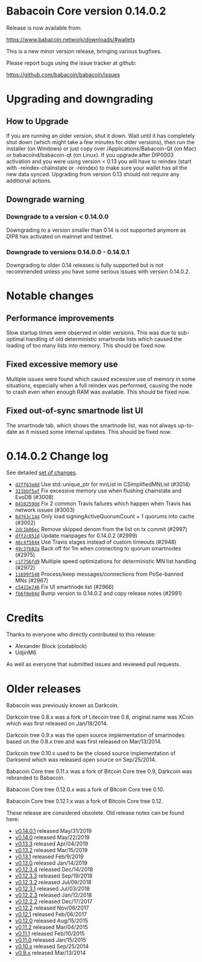Babacoin Core version 0.14.0.2
==========================

Release is now available from:

  <https://www.babacoin.network/downloads/#wallets>

This is a new minor version release, bringing various bugfixes.

Please report bugs using the issue tracker at github:

  <https://github.com/babacoin/babacoin/issues>


Upgrading and downgrading
=========================

How to Upgrade
--------------

If you are running an older version, shut it down. Wait until it has completely
shut down (which might take a few minutes for older versions), then run the
installer (on Windows) or just copy over /Applications/Babacoin-Qt (on Mac) or
babacoind/babacoin-qt (on Linux). If you upgrade after DIP0003 activation and you were
using version < 0.13 you will have to reindex (start with -reindex-chainstate
or -reindex) to make sure your wallet has all the new data synced. Upgrading from
version 0.13 should not require any additional actions.

Downgrade warning
-----------------

### Downgrade to a version < 0.14.0.0

Downgrading to a version smaller than 0.14 is not supported anymore as DIP8 has
activated on mainnet and testnet.

### Downgrade to versions 0.14.0.0 - 0.14.0.1

Downgrading to older 0.14 releases is fully supported but is not
recommended unless you have some serious issues with version 0.14.0.2.

Notable changes
===============

Performance improvements
------------------------
Slow startup times were observed in older versions. This was due to sub-optimal handling of old
deterministic smartnode lists which caused the loading of too many lists into memory. This should be
fixed now.

Fixed excessive memory use
--------------------------
Multiple issues were found which caused excessive use of memory in some situations, especially when
a full reindex was performed, causing the node to crash even when enough RAM was available. This should
be fixed now.

Fixed out-of-sync smartnode list UI
------------------------------------
The smartnode tab, which shows the smartnode list, was not always up-to-date as it missed some internal
updates. This should be fixed now.

0.14.0.2 Change log
===================

See detailed [set of changes](https://github.com/babacoin/babacoin/compare/v0.14.0.1...babacoin:v0.14.0.2).

- [`d2ff63e8d`](https://github.com/babacoin/babacoin/commit/d2ff63e8d) Use std::unique_ptr for mnList in CSimplifiedMNList (#3014)
- [`321bbf5af`](https://github.com/babacoin/babacoin/commit/321bbf5af) Fix excessive memory use when flushing chainstate and EvoDB (#3008)
- [`0410259dd`](https://github.com/babacoin/babacoin/commit/0410259dd) Fix 2 common Travis failures which happen when Travis has network issues (#3003)
- [`8d763c144`](https://github.com/babacoin/babacoin/commit/8d763c144) Only load signingActiveQuorumCount + 1 quorums into cache (#3002)
- [`2dc1b06ec`](https://github.com/babacoin/babacoin/commit/2dc1b06ec) Remove skipped denom from the list on tx commit (#2997)
- [`dff2c851d`](https://github.com/babacoin/babacoin/commit/dff2c851d) Update manpages for 0.14.0.2 (#2999)
- [`46c4f5844`](https://github.com/babacoin/babacoin/commit/46c4f5844) Use Travis stages instead of custom timeouts (#2948)
- [`49c37b82a`](https://github.com/babacoin/babacoin/commit/49c37b82a) Back off for 1m when connecting to quorum smartnodes (#2975)
- [`c1f756fd9`](https://github.com/babacoin/babacoin/commit/c1f756fd9) Multiple speed optimizations for deterministic MN list handling (#2972)
- [`11699f540`](https://github.com/babacoin/babacoin/commit/11699f540) Process/keep messages/connections from PoSe-banned MNs (#2967)
- [`c5415e746`](https://github.com/babacoin/babacoin/commit/c5415e746) Fix UI smartnode list (#2966)
- [`fb6f0e04d`](https://github.com/babacoin/babacoin/commit/fb6f0e04d) Bump version to 0.14.0.2 and copy release notes (#2991)

Credits
=======

Thanks to everyone who directly contributed to this release:

- Alexander Block (codablock)
- UdjinM6

As well as everyone that submitted issues and reviewed pull requests.

Older releases
==============

Babacoin was previously known as Darkcoin.

Darkcoin tree 0.8.x was a fork of Litecoin tree 0.8, original name was XCoin
which was first released on Jan/18/2014.

Darkcoin tree 0.9.x was the open source implementation of smartnodes based on
the 0.8.x tree and was first released on Mar/13/2014.

Darkcoin tree 0.10.x used to be the closed source implementation of Darksend
which was released open source on Sep/25/2014.

Babacoin Core tree 0.11.x was a fork of Bitcoin Core tree 0.9,
Darkcoin was rebranded to Babacoin.

Babacoin Core tree 0.12.0.x was a fork of Bitcoin Core tree 0.10.

Babacoin Core tree 0.12.1.x was a fork of Bitcoin Core tree 0.12.

These release are considered obsolete. Old release notes can be found here:

- [v0.14.0.1](https://github.com/babacoin/babacoin/blob/master/doc/release-notes/babacoin/release-notes-0.14.0.1.md) released May/31/2019
- [v0.14.0](https://github.com/babacoin/babacoin/blob/master/doc/release-notes/babacoin/release-notes-0.14.0.md) released May/22/2019
- [v0.13.3](https://github.com/babacoin/babacoin/blob/master/doc/release-notes/babacoin/release-notes-0.13.3.md) released Apr/04/2019
- [v0.13.2](https://github.com/babacoin/babacoin/blob/master/doc/release-notes/babacoin/release-notes-0.13.2.md) released Mar/15/2019
- [v0.13.1](https://github.com/babacoin/babacoin/blob/master/doc/release-notes/babacoin/release-notes-0.13.1.md) released Feb/9/2019
- [v0.13.0](https://github.com/babacoin/babacoin/blob/master/doc/release-notes/babacoin/release-notes-0.13.0.md) released Jan/14/2019
- [v0.12.3.4](https://github.com/babacoin/babacoin/blob/master/doc/release-notes/babacoin/release-notes-0.12.3.4.md) released Dec/14/2018
- [v0.12.3.3](https://github.com/babacoin/babacoin/blob/master/doc/release-notes/babacoin/release-notes-0.12.3.3.md) released Sep/19/2018
- [v0.12.3.2](https://github.com/babacoin/babacoin/blob/master/doc/release-notes/babacoin/release-notes-0.12.3.2.md) released Jul/09/2018
- [v0.12.3.1](https://github.com/babacoin/babacoin/blob/master/doc/release-notes/babacoin/release-notes-0.12.3.1.md) released Jul/03/2018
- [v0.12.2.3](https://github.com/babacoin/babacoin/blob/master/doc/release-notes/babacoin/release-notes-0.12.2.3.md) released Jan/12/2018
- [v0.12.2.2](https://github.com/babacoin/babacoin/blob/master/doc/release-notes/babacoin/release-notes-0.12.2.2.md) released Dec/17/2017
- [v0.12.2](https://github.com/babacoin/babacoin/blob/master/doc/release-notes/babacoin/release-notes-0.12.2.md) released Nov/08/2017
- [v0.12.1](https://github.com/babacoin/babacoin/blob/master/doc/release-notes/babacoin/release-notes-0.12.1.md) released Feb/06/2017
- [v0.12.0](https://github.com/babacoin/babacoin/blob/master/doc/release-notes/babacoin/release-notes-0.12.0.md) released Aug/15/2015
- [v0.11.2](https://github.com/babacoin/babacoin/blob/master/doc/release-notes/babacoin/release-notes-0.11.2.md) released Mar/04/2015
- [v0.11.1](https://github.com/babacoin/babacoin/blob/master/doc/release-notes/babacoin/release-notes-0.11.1.md) released Feb/10/2015
- [v0.11.0](https://github.com/babacoin/babacoin/blob/master/doc/release-notes/babacoin/release-notes-0.11.0.md) released Jan/15/2015
- [v0.10.x](https://github.com/babacoin/babacoin/blob/master/doc/release-notes/babacoin/release-notes-0.10.0.md) released Sep/25/2014
- [v0.9.x](https://github.com/babacoin/babacoin/blob/master/doc/release-notes/babacoin/release-notes-0.9.0.md) released Mar/13/2014

